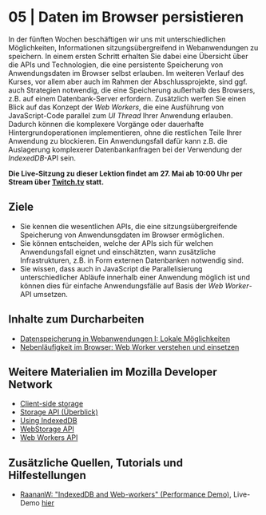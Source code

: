 # 05 | Daten im Browser persistieren

In der fünften Wochen beschäftigen wir uns mit unterschiedlichen Möglichkeiten, Informationen sitzungsübergreifend in Webanwendungen zu speichern. In einem ersten Schritt erhalten Sie dabei eine Übersicht über die APIs und Technologien, die eine persistente Speicherung von Anwendungsdaten im Browser selbst erlauben. Im weiteren Verlauf des Kurses, vor allem aber auch im Rahmen der Abschlussprojekte, sind ggf. auch Strategien notwendig, die eine Speicherung außerhalb des Browsers, z.B. auf einem Datenbank-Server erfordern. Zusätzlich werfen Sie einen Blick auf das Konzept der *Web Workers*, die eine Ausführung von JavaScript-Code parallel zum *UI Thread* Ihrer Anwendung erlauben. Dadurch können die komplexere Vorgänge oder dauerhafte Hintergrundoperationen implementieren, ohne die restlichen Teile Ihrer Anwendung zu blockieren. Ein Anwendungsfall dafür kann z.B. die Auslagerung komplexerer Datenbankanfragen bei der Verwendung der *IndexedDB*-API sein. 

**Die Live-Sitzung zu dieser Lektion findet am 27. Mai ab 10:00 Uhr per Stream über [Twitch.tv](https://twitch.tv/alexanderbazo) statt.**

## Ziele

- Sie kennen die wesentlichen APIs, die eine sitzungsübergreifende Speicherung von Anwendunsgdaten im Browser ermöglichen.
- Sie können entscheiden, welche der APIs sich für welchen Anwendungsfall eignet und einschätzten, wann zusätzliche Infrastrukturen, z.B. in Form externen Datenbanken notwendig sind.
- Sie wissen, dass auch in JavaScript die Parallelisierung unterschiedlicher Abläufe innerhalb einer Anwendung möglich ist und können dies für einfache Anwendungsfälle auf Basis der *Web Worker*-API umsetzen.

## Inhalte zum Durcharbeiten

- [Datenspeicherung in Webanwendungen I: Lokale Möglichkeiten](./data-storage)
- [Nebenläufigkeit im Browser: Web Worker verstehen und einsetzen](./webworkers)

## Weitere Materialien im Mozilla Developer Network

- [Client-side storage](https://developer.mozilla.org/en-US/docs/Learn/JavaScript/Client-side_web_APIs/Client-side_storage)
- [Storage API (Überblick)](https://developer.mozilla.org/en-US/docs/Web/API/Storage_API)
- [Using IndexedDB](https://developer.mozilla.org/en-US/docs/Web/API/IndexedDB_API/Using_IndexedDB)
- [WebStorage API](https://developer.mozilla.org/en-US/docs/Web/API/Web_Storage_API)
- [Web Workers API](https://developer.mozilla.org/en-US/docs/Web/API/Web_Workers_API)

## Zusätzliche Quellen, Tutorials und Hilfestellungen

- [RaananW: "IndexedDB and Web-workers" (Performance Demo)](https://github.com/RaananW/WebWorkers-IndexedDB), Live-Demo [hier](https://raananw.github.io/WebWorkers-IndexedDB/)